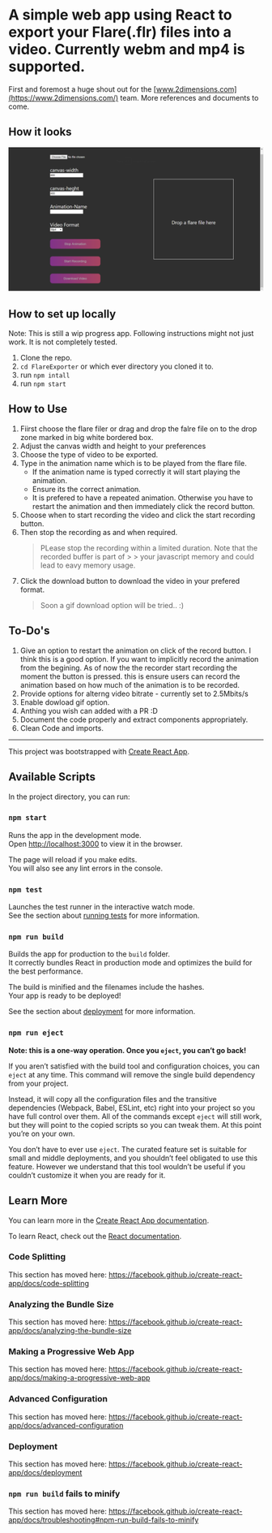 # A simple web app using React to export your Flare(.flr) files into a video. Currently webm and mp4 is supported.

First and foremost a huge shout out for the [www.2dimensions.com](https://www.2dimensions.com/) team. More references and documents to come.

## How it looks

![Look and Feel of the app](poster.png)

## How to set up locally

Note: This is still a wip progress app. Following instructions might not just work. It is not completely tested.

1. Clone the repo.
2. `cd FlareExporter` or which ever directory you cloned it to.
3. run `npm intall`
4. run `npm start`

## How to Use

1. Fiirst choose the flare filer or drag and drop the falre file on to the drop zone marked in big white bordered box.
2. Adjust the canvas width and height to your preferences
3. Choose the type of video to be exported.
4. Type in the animation name which is to be played from the flare file.
   - If the animation name is typed correctly it will start playing the animation.
   - Ensure its the correct animation.
   - It is prefered to have a repeated animation. Otherwise you have to restart the animation and then immediately click the record button.
5. Choose when to start recording the video and click the start recording button.
6. Then stop the recording as and when required.
   > PLease stop the recording within a limited duration. Note that the recorded buffer is part of > > your javascript memory and could lead to eavy memory usage.
7. Click the download button to download the video in your prefered format.
   > Soon a gif download option will be tried.. :)

## To-Do's

1. Give an option to restart the animation on click of the record button. I think this is a good option. If you want to implicitly record the animation from the begining. As of now the the recorder start recording the moment the button is pressed. this is ensure users can record the animation based on how much of the animation is to be recorded.
2. Provide options for alterng video bitrate - currently set to 2.5Mbits/s
3. Enable dowload gif option.
4. Anthing you wish can added with a PR :D
5. Document the code properly and extract components appropriately.
6. Clean Code and imports.

---

This project was bootstrapped with [Create React App](https://github.com/facebook/create-react-app).

## Available Scripts

In the project directory, you can run:

### `npm start`

Runs the app in the development mode.<br>
Open [http://localhost:3000](http://localhost:3000) to view it in the browser.

The page will reload if you make edits.<br>
You will also see any lint errors in the console.

### `npm test`

Launches the test runner in the interactive watch mode.<br>
See the section about [running tests](https://facebook.github.io/create-react-app/docs/running-tests) for more information.

### `npm run build`

Builds the app for production to the `build` folder.<br>
It correctly bundles React in production mode and optimizes the build for the best performance.

The build is minified and the filenames include the hashes.<br>
Your app is ready to be deployed!

See the section about [deployment](https://facebook.github.io/create-react-app/docs/deployment) for more information.

### `npm run eject`

**Note: this is a one-way operation. Once you `eject`, you can’t go back!**

If you aren’t satisfied with the build tool and configuration choices, you can `eject` at any time. This command will remove the single build dependency from your project.

Instead, it will copy all the configuration files and the transitive dependencies (Webpack, Babel, ESLint, etc) right into your project so you have full control over them. All of the commands except `eject` will still work, but they will point to the copied scripts so you can tweak them. At this point you’re on your own.

You don’t have to ever use `eject`. The curated feature set is suitable for small and middle deployments, and you shouldn’t feel obligated to use this feature. However we understand that this tool wouldn’t be useful if you couldn’t customize it when you are ready for it.

## Learn More

You can learn more in the [Create React App documentation](https://facebook.github.io/create-react-app/docs/getting-started).

To learn React, check out the [React documentation](https://reactjs.org/).

### Code Splitting

This section has moved here: https://facebook.github.io/create-react-app/docs/code-splitting

### Analyzing the Bundle Size

This section has moved here: https://facebook.github.io/create-react-app/docs/analyzing-the-bundle-size

### Making a Progressive Web App

This section has moved here: https://facebook.github.io/create-react-app/docs/making-a-progressive-web-app

### Advanced Configuration

This section has moved here: https://facebook.github.io/create-react-app/docs/advanced-configuration

### Deployment

This section has moved here: https://facebook.github.io/create-react-app/docs/deployment

### `npm run build` fails to minify

This section has moved here: https://facebook.github.io/create-react-app/docs/troubleshooting#npm-run-build-fails-to-minify

